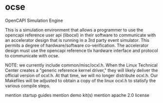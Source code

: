 # ocse
OpenCAPI Simulation Engine

This is a simulation environment that allows a programmer to use the opencapi reference user api (libocxl) in their software to communicate with an accelerator design that is running in a 3rd party event simulator.  This permits a degree of hardware/software co-verification.  The accelerator design must use the opencapi reference tlx hardware interface and protocol to communicate with ocse.

NOTE: we currently include common/misc/ocxl.h.  When the Linux Technical Center creates a "generic reference kernel driver," they will likely deliver the official version of ocxl.h.  At that time, we will no longer distribute ocxl.h.  Our Makefiles will be adjusted to obtain a copy of the linux ocxl.h to statisfy the various compile steps.

mention startup guides
mention demo kit(s)
mention apache 2.0 license
